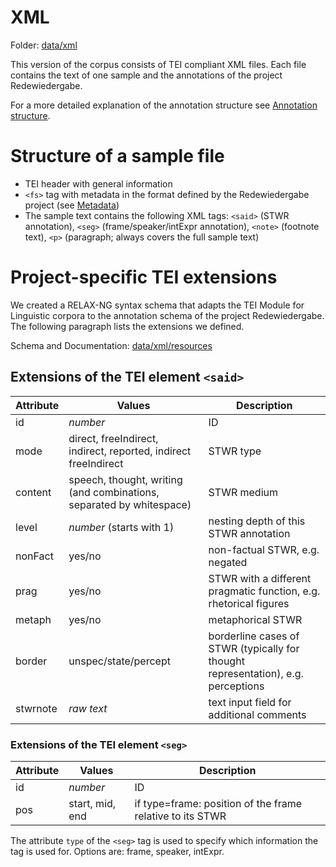 # XML

Folder: [data/xml](../../data/main/xml)

This version of the corpus consists of TEI compliant XML files. Each file contains the text of one sample and the annotations of the project Redewiedergabe.

For a more detailed explanation of the annotation structure see [Annotation structure](annotation_structure.md).

# Structure of a sample file
* TEI header with general information
* `<fs>` tag with metadata in the format defined by the Redewiedergabe project (see [Metadata](metadata.md))
* The sample text contains the following XML tags: `<said>` (STWR annotation), `<seg>` (frame/speaker/intExpr annotation), `<note>` (footnote text), `<p>` (paragraph; always covers the full sample text)

# Project-specific TEI extensions
We created a RELAX-NG syntax schema that adapts the TEI Module for Linguistic corpora to the annotation schema of the project Redewiedergabe. The following paragraph lists the extensions we defined.

Schema and Documentation: [data/xml/resources](../../data/main/xml/resources)

## Extensions of the TEI element `<said>`

| Attribute | Values                                                                                    | Description                                              |
|----------|------------------------------------------------------------------------------------------|--------------------------------------------------------------------|
| id       | _number_                                                                                     | ID                                                      |
| mode     | direct, freeIndirect, indirect, reported, indirect freeIndirect | STWR type                                                      |
| content  | speech, thought, writing (and combinations, separated by whitespace)                 | STWR medium                                                             |
| level    | _number_ (starts with 1)                                                                                     | nesting depth of this STWR annotation                          |
| nonFact  | yes/no                                                                                   | non-factual STWR, e.g. negated |
| prag     | yes/no                                                                                   | STWR with a different pragmatic function, e.g. rhetorical figures       |
| metaph   | yes/no                                                                                   | metaphorical STWR                                           |
| border   | unspec/state/percept                                                                     | borderline cases of STWR (typically for thought representation), e.g. perceptions                            |
| stwrnote | _raw text_                                                                               | text input field for additional comments                    |

### Extensions of the TEI element `<seg>`
| Attribute | Values | Description                                     |
|----------|-------------------------|-----------------------------------------------------------|
| id       | _number_                    | ID                                             |
| pos      | start, mid, end         | if type=frame: position of the frame relative to its STWR |

The attribute `type` of the `<seg>` tag is used to specify which information the tag is used for. Options are: frame, speaker, intExpr.
